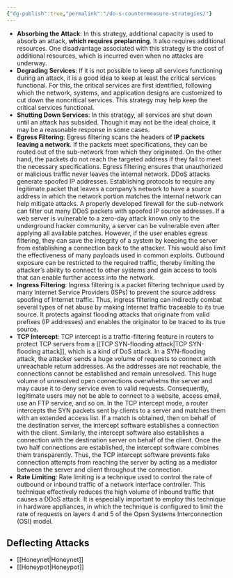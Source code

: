 ```yaml
---
{"dg-publish":true,"permalink":"/do-s-countermeasure-strategies/"}
---
```



- **Absorbing the Attack**: In this strategy, additional capacity is used to absorb an attack, **which requires preplanning**. It also requires additional resources. One disadvantage associated with this strategy is the cost of additional resources, which is incurred even when no attacks are underway.
- **Degrading Services**: If it is not possible to keep all services functioning during an attack, it is a good idea to keep at least the critical services functional. For this, the critical services are first identified, following which the network, systems, and application designs are customized to cut down the noncritical services. This strategy may help keep the critical services functional.
- **Shutting Down Services**: In this strategy, all services are shut down until an attack has subsided. Though it may not be the ideal choice, it may be a reasonable response in some cases.
- **Egress Filtering**: Egress filtering scans the headers of **IP packets leaving a network**. If the packets meet specifications, they can be routed out of the sub-network from which they originated. On the other hand, the packets do not reach the targeted address if they fail to meet the necessary specifications. Egress filtering ensures that unauthorized or malicious traffic never leaves the internal network. DDoS attacks generate spoofed IP addresses. Establishing protocols to require any legitimate packet that leaves a company’s network to have a source address in which the network portion matches the internal network can help mitigate attacks. A properly developed firewall for the sub-network can filter out many DDoS packets with spoofed IP source addresses. If a web server is vulnerable to a zero-day attack known only to the underground hacker community, a server can be vulnerable even after applying all available patches. However, if the user enables egress filtering, they can save the integrity of a system by keeping the server from establishing a connection back to the attacker. This would also limit the effectiveness of many payloads used in common exploits. Outbound exposure can be restricted to the required traffic, thereby limiting the attacker’s ability to connect to other systems and gain access to tools that can enable further access into the network.
- **Ingress Filtering**: Ingress filtering is a packet filtering technique used by many Internet Service Providers (ISPs) to prevent the source address spoofing of Internet traffic. Thus, ingress filtering can indirectly combat several types of net abuse by making Internet traffic traceable to its true source. It protects against flooding attacks that originate from valid prefixes (IP addresses) and enables the originator to be traced to its true source.
- **TCP Intercept**: TCP intercept is a traffic-filtering feature in routers to protect TCP servers from a [[TCP SYN-flooding attack\|TCP SYN-flooding attack]], which is a kind of DoS attack. In a SYN-flooding attack, the attacker sends a huge volume of requests to connect with unreachable return addresses. As the addresses are not reachable, the connections cannot be established and remain unresolved. This huge volume of unresolved open connections overwhelms the server and may cause it to deny service even to valid requests. Consequently, legitimate users may not be able to connect to a website, access email, use an FTP service, and so on. In the TCP intercept mode, a router intercepts the SYN packets sent by clients to a server and matches them with an extended access list. If a match is obtained, then on behalf of the destination server, the intercept software establishes a connection with the client. Similarly, the intercept software also establishes a connection with the destination server on behalf of the client. Once the two half connections are established, the intercept software combines them transparently. Thus, the TCP intercept software prevents fake connection attempts from reaching the server by acting as a mediator between the server and client throughout the connection.
- **Rate Limiting**: Rate limiting is a technique used to control the rate of outbound or inbound traffic of a network interface controller. This technique effectively reduces the high volume of inbound traffic that causes a DDoS attack. It is especially important to employ this technique in hardware appliances, in which the technique is configured to limit the rate of requests on layers 4 and 5 of the Open Systems Interconnection (OSI) model.

## Deflecting Attacks

- [[Honeynet\|Honeynet]]
- [[Honeypot\|Honeypot]]
